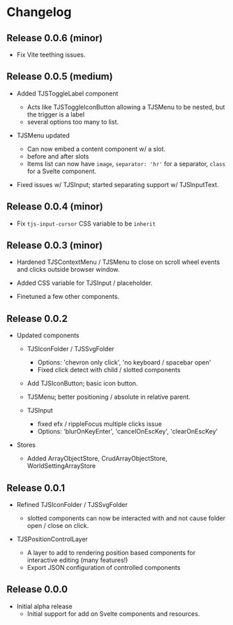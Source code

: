# Changelog
## Release 0.0.6 (minor)
- Fix Vite teething issues.

## Release 0.0.5 (medium)
- Added TJSToggleLabel component
  - Acts like TJSToggleIconButton allowing a TJSMenu to be nested, but the trigger is a label
  - several options too many to list.

- TJSMenu updated
  - Can now embed a content component w/ a slot. 
  - before and after slots
  - Items list can now have `image`, `separator: 'hr'` for a separator, `class` for a Svelte component.

- Fixed issues w/ TJSInput; started separating support w/ TJSInputText.

## Release 0.0.4 (minor)
- Fix `tjs-input-cursor` CSS variable to be `inherit`

## Release 0.0.3 (minor)
- Hardened TJSContextMenu / TJSMenu to close on scroll wheel events and clicks outside browser window.

- Added CSS variable for TJSInput / placeholder. 

- Finetuned a few other components.

## Release 0.0.2
- Updated components
  - TJSIconFolder / TJSSvgFolder
    - Options: 'chevron only click', 'no keyboard / spacebar open'
    - Fixed click detect with child / slotted components
    
  - Add TJSIconButton; basic icon button.
 
  - TJSMenu; better positioning / absolute in relative parent.
  
  - TJSInput
    - fixed efx / rippleFocus multiple clicks issue
    - Options: 'blurOnKeyEnter', 'cancelOnEscKey', 'clearOnEscKey'


- Stores
  - Added ArrayObjectStore, CrudArrayObjectStore, WorldSettingArrayStore

## Release 0.0.1
- Refined TJSIconFolder / TJSSvgFolder
  - slotted components can now be interacted with and not cause folder open / close on click.

- TJSPositionControlLayer
  - A layer to add to rendering position based components for interactive editing (many features!)
  - Export JSON configuration of controlled components
  
## Release 0.0.0
- Initial alpha release
  - Initial support for add on Svelte components and resources.
